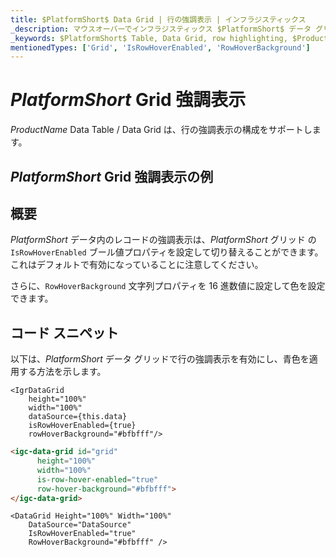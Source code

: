 ```yaml
---
title: $PlatformShort$ Data Grid | 行の強調表示 | インフラジスティックス
_description: マウスオーバーでインフラジスティックス $PlatformShort$ データ グリッドの行強調表示の構成。$ProductName$ テーブルの行強調表示を設定する方法について説明します。
_keywords: $PlatformShort$ Table, Data Grid, row highlighting, $ProductName$, Infragistics, $PlatformShort$ テーブル, データ グリッド, 行の強調表示, インフラジスティックス
mentionedTypes: ['Grid', 'IsRowHoverEnabled', 'RowHoverBackground']
---
```


# $PlatformShort$ Grid 強調表示

$ProductName$ Data Table / Data Grid は、行の強調表示の構成をサポートします。

## $PlatformShort$ Grid 強調表示の例


<code-view style="height: 600px" 
           data-demos-base-url="{environment:demosBaseUrl}" 
           iframe-src="{environment:demosBaseUrl}/grids/data-grid-row-highlighting" alt="$PlatformShort$ Grid 強調表示の例">
</code-view>
<sample-button src="grids/data-grid/row-highlighting"></sample-button>

<div class="divider--half"></div>

## 概要

$PlatformShort$ データ内のレコードの強調表示は、$PlatformShort$ グリッド の `IsRowHoverEnabled` ブール値プロパティを設定して切り替えることができます。これはデフォルトで有効になっていることに注意してください。

さらに、`RowHoverBackground` 文字列プロパティを 16 進数値に設定して色を設定できます。

## コード スニペット

以下は、$PlatformShort$ データ グリッドで行の強調表示を有効にし、青色を適用する方法を示します。

```tsx
<IgrDataGrid
    height="100%"
    width="100%"
    dataSource={this.data}
    isRowHoverEnabled={true} 
    rowHoverBackground="#bfbfff"/>
```

```html
<igc-data-grid id="grid"
      height="100%"
      width="100%"
      is-row-hover-enabled="true"
      row-hover-background="#bfbfff">
</igc-data-grid>
```

```razor
<DataGrid Height="100%" Width="100%"                      
    DataSource="DataSource"
    IsRowHoverEnabled="true"
    RowHoverBackground="#bfbfff" />
```